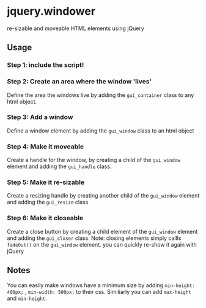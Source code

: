 # jquery.windower
re-sizable and moveable HTML elements using jQuery
## Usage
### Step 1: include the script!
### Step 2: Create an area where the window 'lives'
Define the area the windows live by adding the `gui_container` class to any html object.
### Step 3: Add a window
Define a window element by adding the `gui_window` class to an html object
### Step 4: Make it moveable
Create a handle for the window, by creating a child of the `gui_window` element and adding the `gui_handle` class.
### Step 5: Make it re-sizable
Create a resizing handle by creating another child of the `gui_window` element and adding the  `gui_resize` class
### Step 6: Make it closeable
Create a close button by creating a child element of the `gui_window` element and adding the `gui_closer` class. Note: closing elements simply callls `fadeOut()` on the `gui_window` element. you can quickly re-show it again with jQuery


## Notes

You can easily make windows have a minimum size by adding `min-height: 400px;` , `min-width: 500px;` to their css. Similiarly you can add `max-height` and `min-height`.
